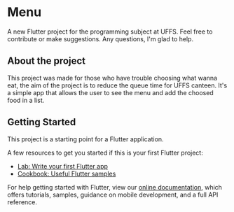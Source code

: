 # Menu

A new Flutter project for the programming subject at UFFS. Feel free to contribute or make suggestions. Any questions, I'm glad to help.

## About the project

This project was made for those who have trouble choosing what wanna eat, the aim of the project is to reduce the queue time for UFFS canteen.
It's a simple app that allows the user to see the menu and add the choosed food in a list.

## Getting Started

This project is a starting point for a Flutter application.

A few resources to get you started if this is your first Flutter project:

- [Lab: Write your first Flutter app](https://flutter.dev/docs/get-started/codelab)
- [Cookbook: Useful Flutter samples](https://flutter.dev/docs/cookbook)

For help getting started with Flutter, view our
[online documentation](https://flutter.dev/docs), which offers tutorials,
samples, guidance on mobile development, and a full API reference.
